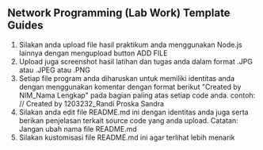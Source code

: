 ## Network Programming (Lab Work) Template Guides
1. Silakan anda upload file hasil praktikum anda menggunakan Node.js lainnya dengan mengupload button ADD FILE
2. Upload juga screenshot hasil latihan dan tugas anda dalam format .JPG atau .JPEG atau .PNG
3. Setiap file program anda diharuskan untuk memiliki identitas anda dengan menggunakan komentar dengan format berikut "Created by NIM_Nama Lengkap" pada bagian paling atas setiap code anda. contoh: // Created by 1203232_Randi Proska Sandra
4. Silakan anda edit file README.md ini dengan identitas anda juga serta berikan penjelasan terkait source code yang anda upload. Catatan: Jangan ubah nama file README.md
5. Silakan kustomisasi file README.md ini agar terlihat lebih menarik
